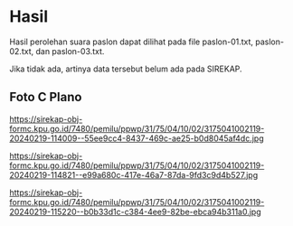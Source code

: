 # Hasil

Hasil perolehan suara paslon dapat dilihat pada file paslon-01.txt, paslon-02.txt, dan paslon-03.txt.

Jika tidak ada, artinya data tersebut belum ada pada SIREKAP.

## Foto C Plano

https://sirekap-obj-formc.kpu.go.id/7480/pemilu/ppwp/31/75/04/10/02/3175041002119-20240219-114009--55ee9cc4-8437-469c-ae25-b0d8045af4dc.jpg

https://sirekap-obj-formc.kpu.go.id/7480/pemilu/ppwp/31/75/04/10/02/3175041002119-20240219-114821--e99a680c-417e-46a7-87da-9fd3c9d4b527.jpg

https://sirekap-obj-formc.kpu.go.id/7480/pemilu/ppwp/31/75/04/10/02/3175041002119-20240219-115220--b0b33d1c-c384-4ee9-82be-ebca94b311a0.jpg

